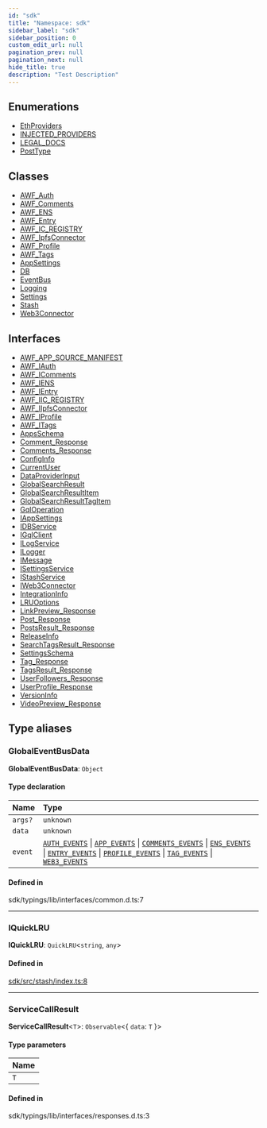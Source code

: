 ```yaml
---
id: "sdk"
title: "Namespace: sdk"
sidebar_label: "sdk"
sidebar_position: 0
custom_edit_url: null
pagination_prev: null
pagination_next: null
hide_title: true
description: "Test Description"
---
```


## Enumerations

- [EthProviders](../enums/sdk.EthProviders.md)
- [INJECTED\_PROVIDERS](../enums/sdk.INJECTED_PROVIDERS.md)
- [LEGAL\_DOCS](../enums/sdk.LEGAL_DOCS.md)
- [PostType](../enums/sdk.PostType.md)

## Classes

- [AWF\_Auth](../classes/sdk.AWF_Auth.md)
- [AWF\_Comments](../classes/sdk.AWF_Comments.md)
- [AWF\_ENS](../classes/sdk.AWF_ENS.md)
- [AWF\_Entry](../classes/sdk.AWF_Entry.md)
- [AWF\_IC\_REGISTRY](../classes/sdk.AWF_IC_REGISTRY.md)
- [AWF\_IpfsConnector](../classes/sdk.AWF_IpfsConnector.md)
- [AWF\_Profile](../classes/sdk.AWF_Profile.md)
- [AWF\_Tags](../classes/sdk.AWF_Tags.md)
- [AppSettings](../classes/sdk.AppSettings.md)
- [DB](../classes/sdk.DB.md)
- [EventBus](../classes/sdk.EventBus.md)
- [Logging](../classes/sdk.Logging.md)
- [Settings](../classes/sdk.Settings.md)
- [Stash](../classes/sdk.Stash.md)
- [Web3Connector](../classes/sdk.Web3Connector.md)

## Interfaces

- [AWF\_APP\_SOURCE\_MANIFEST](../interfaces/sdk.AWF_APP_SOURCE_MANIFEST.md)
- [AWF\_IAuth](../interfaces/sdk.AWF_IAuth.md)
- [AWF\_IComments](../interfaces/sdk.AWF_IComments.md)
- [AWF\_IENS](../interfaces/sdk.AWF_IENS.md)
- [AWF\_IEntry](../interfaces/sdk.AWF_IEntry.md)
- [AWF\_IIC\_REGISTRY](../interfaces/sdk.AWF_IIC_REGISTRY.md)
- [AWF\_IIpfsConnector](../interfaces/sdk.AWF_IIpfsConnector.md)
- [AWF\_IProfile](../interfaces/sdk.AWF_IProfile.md)
- [AWF\_ITags](../interfaces/sdk.AWF_ITags.md)
- [AppsSchema](../interfaces/sdk.AppsSchema.md)
- [Comment\_Response](../interfaces/sdk.Comment_Response.md)
- [Comments\_Response](../interfaces/sdk.Comments_Response.md)
- [ConfigInfo](../interfaces/sdk.ConfigInfo.md)
- [CurrentUser](../interfaces/sdk.CurrentUser.md)
- [DataProviderInput](../interfaces/sdk.DataProviderInput.md)
- [GlobalSearchResult](../interfaces/sdk.GlobalSearchResult.md)
- [GlobalSearchResultItem](../interfaces/sdk.GlobalSearchResultItem.md)
- [GlobalSearchResultTagItem](../interfaces/sdk.GlobalSearchResultTagItem.md)
- [GqlOperation](../interfaces/sdk.GqlOperation.md)
- [IAppSettings](../interfaces/sdk.IAppSettings.md)
- [IDBService](../interfaces/sdk.IDBService.md)
- [IGqlClient](../interfaces/sdk.IGqlClient.md)
- [ILogService](../interfaces/sdk.ILogService.md)
- [ILogger](../interfaces/sdk.ILogger.md)
- [IMessage](../interfaces/sdk.IMessage.md)
- [ISettingsService](../interfaces/sdk.ISettingsService.md)
- [IStashService](../interfaces/sdk.IStashService.md)
- [IWeb3Connector](../interfaces/sdk.IWeb3Connector.md)
- [IntegrationInfo](../interfaces/sdk.IntegrationInfo.md)
- [LRUOptions](../interfaces/sdk.LRUOptions.md)
- [LinkPreview\_Response](../interfaces/sdk.LinkPreview_Response.md)
- [Post\_Response](../interfaces/sdk.Post_Response.md)
- [PostsResult\_Response](../interfaces/sdk.PostsResult_Response.md)
- [ReleaseInfo](../interfaces/sdk.ReleaseInfo.md)
- [SearchTagsResult\_Response](../interfaces/sdk.SearchTagsResult_Response.md)
- [SettingsSchema](../interfaces/sdk.SettingsSchema.md)
- [Tag\_Response](../interfaces/sdk.Tag_Response.md)
- [TagsResult\_Response](../interfaces/sdk.TagsResult_Response.md)
- [UserFollowers\_Response](../interfaces/sdk.UserFollowers_Response.md)
- [UserProfile\_Response](../interfaces/sdk.UserProfile_Response.md)
- [VersionInfo](../interfaces/sdk.VersionInfo.md)
- [VideoPreview\_Response](../interfaces/sdk.VideoPreview_Response.md)

## Type aliases

### GlobalEventBusData

 **GlobalEventBusData**: `Object`

#### Type declaration

| Name | Type |
| :------ | :------ |
| `args?` | `unknown` |
| `data` | `unknown` |
| `event` | [`AUTH_EVENTS`](../enums/typings.events.AUTH_EVENTS.md) \| [`APP_EVENTS`](../enums/typings.events.APP_EVENTS.md) \| [`COMMENTS_EVENTS`](../enums/typings.events.COMMENTS_EVENTS.md) \| [`ENS_EVENTS`](../enums/typings.events.ENS_EVENTS.md) \| [`ENTRY_EVENTS`](../enums/typings.events.ENTRY_EVENTS.md) \| [`PROFILE_EVENTS`](../enums/typings.events.PROFILE_EVENTS.md) \| [`TAG_EVENTS`](../enums/typings.events.TAG_EVENTS.md) \| [`WEB3_EVENTS`](../enums/typings.events.WEB3_EVENTS.md) |

#### Defined in

sdk/typings/lib/interfaces/common.d.ts:7

___

### IQuickLRU

 **IQuickLRU**: `QuickLRU`<`string`, `any`\>

#### Defined in

[sdk/src/stash/index.ts:8](https://github.com/AKASHAorg/akasha-framework/blob/d370b59a/sdk/src/stash/index.ts#L8)

___

### ServiceCallResult

 **ServiceCallResult**<`T`\>: `Observable`<{ `data`: `T`  }\>

#### Type parameters

| Name |
| :------ |
| `T` |

#### Defined in

sdk/typings/lib/interfaces/responses.d.ts:3

